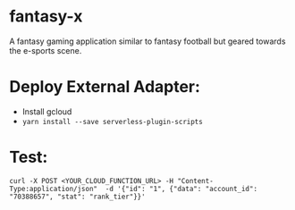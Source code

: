 # fantasy-x

A fantasy gaming application similar to fantasy football but geared towards the e-sports scene.

# Deploy External Adapter:
- Install gcloud
- `yarn install --save serverless-plugin-scripts`

# Test:
`curl -X POST <YOUR_CLOUD_FUNCTION_URL>
-H "Content-Type:application/json"  -d '{"id": "1", {"data": "account_id": "70388657", "stat": "rank_tier"}}'`
